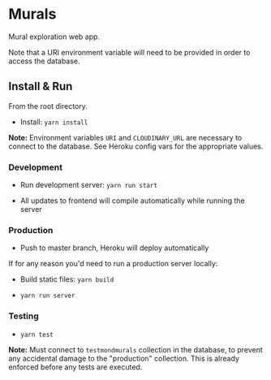 # Murals

Mural exploration web app.

Note that a URI environment variable will need to be provided in order to access the database.

## Install & Run

From the root directory.

* Install: `yarn install`

**Note:** Environment variables `URI` and `CLOUDINARY_URL` are necessary to connect to the database. See Heroku config vars for the appropriate values.

### Development

* Run development server: `yarn run start`

* All updates to frontend will compile automatically while running the server

### Production

* Push to master branch, Heroku will deploy automatically

If for any reason you'd need to run a production server locally:

* Build static files: `yarn build`

* `yarn run server`

### Testing

* `yarn test`

**Note:** Must connect to `testmondmurals` collection in the database, to prevent any accidental damage to the "production" collection. This is already enforced before any tests are executed.
